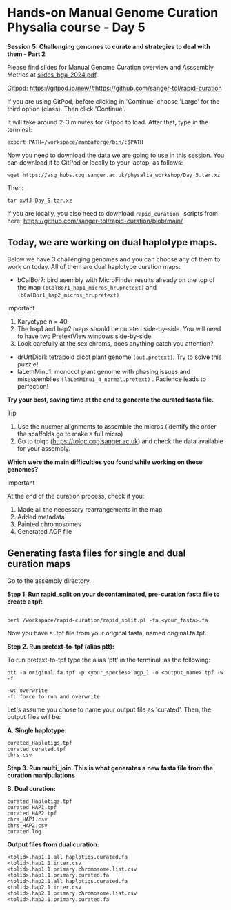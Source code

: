 # Hands-on Manual Genome Curation Physalia course - Day 5

**Session 5: Challenging genomes to curate and strategies to deal with them - Part 2**

Please find slides for Manual Genome Curation overview and Asssembly Metrics at [slides_bga_2024.pdf](slides_bga_2024.pdf).

Gitpod: https://gitpod.io/new/#https://github.com/sanger-tol/rapid-curation

If you are using GitPod, before clicking in 'Continue' choose 'Large' for the third option (class). Then click 'Continue'.

It will take around 2-3 minutes for Gitpod to load. After that, type in the terminal: 

```
export PATH=/workspace/mambaforge/bin/:$PATH

```


Now you need to download the data we are going to use in this session. You can download it to GitPod or locally to your laptop, as follows:


```
wget https://asg_hubs.cog.sanger.ac.uk/physalia_workshop/Day_5.tar.xz
```

Then:

```
tar xvfJ Day_5.tar.xz
```

If you are locally, you also need to download ```rapid_curation ``` scripts from here: https://github.com/sanger-tol/rapid-curation/blob/main/



## Today, we are working on dual haplotype maps.

Below we have 3 challenging genomes and you can choose any of them to work on today. All of them are dual haplotype curation maps:

- bCalBor7: bird asembly with MicroFinder results already on the top of the map ``` (bCalBor1_hap1_micros_hr.pretext) ``` and ``` (bCalBor1_hap2_micros_hr.pretext) ```

> [!IMPORTANT]
> 1. Karyotype n = 40. 
> 2. The hap1 and hap2 maps should be curated side-by-side. You will need to have two PretextView windows side-by-side.
> 3. Look carefully at the sex chroms, does anything catch you attention?

- drUrtDioi1: tetrapoid dicot plant genome ``` (out.pretext) ```. Try to solve this puzzle!
- laLemMinu1: monocot plant genome with phasing issues and misassemblies ``` (laLemMinu1_4_normal.pretext) ``` . Pacience leads to perfection!


**Try your best, saving time at the end to generate the curated fasta file.**


> [!TIP]
> 1. Use the nucmer alignments to assemble the micros (identify the order the scaffolds go to make a full micro)
> 2. Go to tolqc (https://tolqc.cog.sanger.ac.uk) and check the data available for your assembly.

**Which were the main difficulties you found while working on these genomes?**

> [!IMPORTANT]
> At the end of the curation process, check if you:
> 1. Made all the necessary rearrangements in the map
> 2. Added metadata
> 3. Painted chromosomes
> 4. Generated AGP file

## Generating fasta files for single and dual curation maps


Go to the assembly directory.

**Step 1. Run rapid_split on your decontaminated, pre-curation fasta file to create a tpf:**

```

perl /workspace/rapid-curation/rapid_split.pl -fa <your_fasta>.fa

```

Now you have a .tpf file from your original fasta, named original.fa.tpf.


**Step 2. Run pretext-to-tpf (alias ptt):**

To run pretext-to-tpf type the alias ‘ptt’ in the terminal, as the following:

```
ptt -a original.fa.tpf -p <your_species>.agp_1 -o <output_name>.tpf -w -f

```


```
-w: overwrite 
-f: force to run and overwrite
```

Let's assume you chose to name your output file as 'curated'. Then, the output files will be:

**A. Single haplotype:**

```
curated_Haplotigs.tpf
curated_curated.tpf
chrs.csv

```

**Step 3. Run multi_join. This is what generates a new fasta file from the curation manipulations**

**B. Dual curation:**

```
curated_Haplotigs.tpf
curated_HAP1.tpf
curated_HAP2.tpf
chrs_HAP1.csv
chrs_HAP2.csv
curated.log
```


**Output files from dual curation:**

```
<tolid>.hap1.1.all_haplotigs.curated.fa
<tolid>.hap1.1.inter.csv
<tolid>.hap1.1.primary.chromosome.list.csv
<tolid>.hap1.1.primary.curated.fa
<tolid>.hap2.1.all_haplotigs.curated.fa
<tolid>.hap2.1.inter.csv
<tolid>.hap2.1.primary.chromosome.list.csv
<tolid>.hap2.1.primary.curated.fa
```
